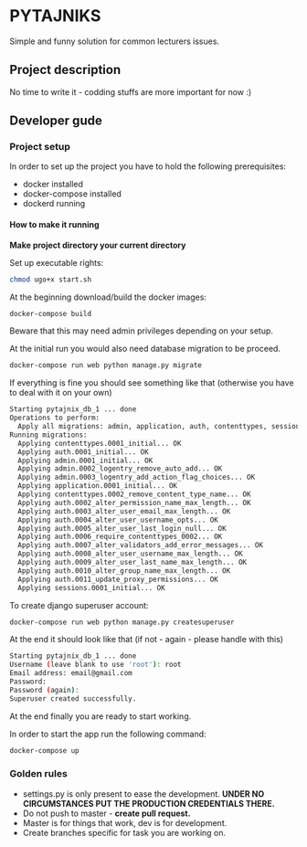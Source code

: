 # PYTAJNIKS

Simple and funny solution for common lecturers issues.

## Project description

No time to write it - codding stuffs are more important for now :)

## Developer gude

### Project setup
In order to set up the project you have to hold the following prerequisites:
* docker installed 
* docker-compose installed
* dockerd running

#### How to make it running
__Make project directory your current directory__

Set up executable rights:
```bash
chmod ugo+x start.sh
```

At the beginning download/build the docker images:
```bash
docker-compose build
```
Beware that this may need admin privileges depending on your setup.


At the initial run you would also need database migration to be proceed.
```bash
docker-compose run web python manage.py migrate
```

If everything is fine you should see something like that (otherwise you have 
to deal with it on your own)
```bash
Starting pytajnix_db_1 ... done
Operations to perform:
  Apply all migrations: admin, application, auth, contenttypes, sessions
Running migrations:
  Applying contenttypes.0001_initial... OK
  Applying auth.0001_initial... OK
  Applying admin.0001_initial... OK
  Applying admin.0002_logentry_remove_auto_add... OK
  Applying admin.0003_logentry_add_action_flag_choices... OK
  Applying application.0001_initial... OK
  Applying contenttypes.0002_remove_content_type_name... OK
  Applying auth.0002_alter_permission_name_max_length... OK
  Applying auth.0003_alter_user_email_max_length... OK
  Applying auth.0004_alter_user_username_opts... OK
  Applying auth.0005_alter_user_last_login_null... OK
  Applying auth.0006_require_contenttypes_0002... OK
  Applying auth.0007_alter_validators_add_error_messages... OK
  Applying auth.0008_alter_user_username_max_length... OK
  Applying auth.0009_alter_user_last_name_max_length... OK
  Applying auth.0010_alter_group_name_max_length... OK
  Applying auth.0011_update_proxy_permissions... OK
  Applying sessions.0001_initial... OK
```

To create django superuser account:
```bash
docker-compose run web python manage.py createsuperuser
```

At the end it should look like that (if not - again - please handle with this)

```bash
Starting pytajnix_db_1 ... done
Username (leave blank to use 'root'): root
Email address: email@gmail.com
Password: 
Password (again): 
Superuser created successfully.
```

At the end finally you are ready to start working. 

In order to start the app run the following command:
```bash
docker-compose up
```

### Golden rules

* settings.py is only present to ease the development. __UNDER NO CIRCUMSTANCES
 PUT THE PRODUCTION CREDENTIALS THERE.__
* Do not push to master - __create pull request.__
* Master is for things that work, dev is for development.
* Create branches specific for task you are working on.